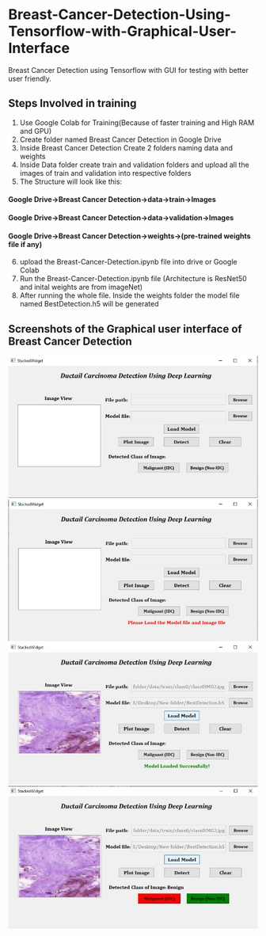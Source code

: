 # Breast-Cancer-Detection-Using-Tensorflow-with-Graphical-User-Interface

Breast Cancer Detection using Tensorflow with GUI for testing with better user friendly.
## Steps Involved in training
1. Use Google Colab for Training(Because of faster training and High RAM and GPU)
2. Create folder named Breast Cancer Detection in Google Drive
3. Inside Breast Cancer Detection Create 2 folders naming data and weights
4. Inside Data folder create train and validation folders and upload all the images of train and validation into respective folders
5. The Structure will look like this:
#### Google Drive->Breast Cancer Detection->data->train->Images
#### Google Drive->Breast Cancer Detection->data->validation->Images
#### Google Drive->Breast Cancer Detection->weights->(pre-trained weights file if any)
6. upload the Breast-Cancer-Detection.ipynb file into drive or Google Colab 
7. Run the Breast-Cancer-Detection.ipynb file (Architecture is ResNet50 and inital weights are from imageNet)
8. After running the whole file. Inside the weights folder the model file named BestDetection.h5 will be generated
## Screenshots of the Graphical user interface of Breast Cancer Detection
![Image of GUI](https://github.com/Karthik-S-EC/Breast-Cancer-Detection-Using-Tensorflow-with-Graphical-User-Interface/blob/master/Annotation%202020-05-01%20111633.jpg)
![Clicking on Detect without selecting the Image](https://github.com/Karthik-S-EC/Breast-Cancer-Detection-Using-Tensorflow-with-Graphical-User-Interface/blob/master/Annotation%202020-05-01%20111718.jpg)
![Loaded Custom Dataset Trained Model](https://github.com/Karthik-S-EC/Breast-Cancer-Detection-Using-Tensorflow-with-Graphical-User-Interface/blob/master/Annotation%202020-05-01%20111840.jpg)
![Result of one of the Image](https://github.com/Karthik-S-EC/Breast-Cancer-Detection-Using-Tensorflow-with-Graphical-User-Interface/blob/master/Annotation%202020-05-01%20111912.jpg)
